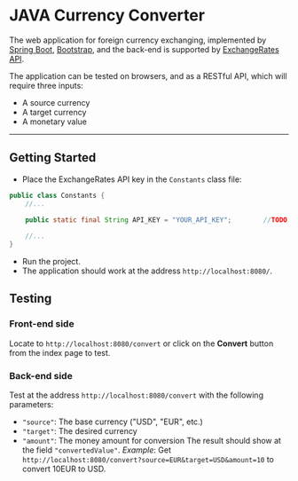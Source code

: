 # JAVA Currency Converter
The web application for foreign currency exchanging, implemented by [Spring Boot](https://spring.io/projects/spring-boot), [Bootstrap](https://getbootstrap.com/), and the back-end is supported by [ExchangeRates API](https://exchangeratesapi.io/).

The application can be tested on browsers, and as a RESTful API, which will require three inputs:
- A source currency
- A target currency
- A monetary value

---

## Getting Started
- Place the ExchangeRates API key in the `Constants` class file:
```java
public class Constants {
    //...

    public static final String API_KEY = "YOUR_API_KEY";        //TODO: Replace with your ExchangeRates API key here
    
    //...
}
```
- Run the project.
- The application should work at the address `http://localhost:8080/`.

## Testing
### Front-end side
Locate to `http://localhost:8080/convert` or click on the **Convert** button from the index page to test.

### Back-end side
Test at the address `http://localhost:8080/convert` with the following parameters:
- `"source"`: The base currency ("USD", "EUR", etc.)
- `"target"`: The desired currency
- `"amount"`: The money amount for conversion
The result should show at the field `"convertedValue"`.
*Example*: Get `http://localhost:8080/convert?source=EUR&target=USD&amount=10` to convert 10EUR to USD.
